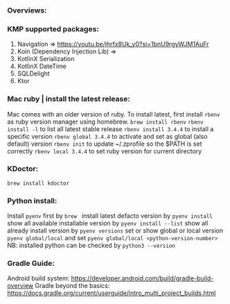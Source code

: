 ### Overviews:

### KMP supported packages:
1. Navigation => https://youtu.be/jhrfx8Uk_y0?si=1bnU9rgyWJM1AuFr
2. Koin (Dependency Injection Lib) => 
3. KotlinX Serialization
4. KotlinX DateTime
5. SQLDelight
6. Ktor 

### Mac ruby | install the latest release:
Mac comes with an older version of ruby. To install latest, first install `rbenv` as ruby version manager using homebrew.
`brew install rbenv`
`rbenv install -l` to list all latest stable release
`rbenv install 3.4.4` to install a specific version
`rbenv global 3.4.4` to activate and set as global (also default) version
`rbenv init` to update ~/.zprofile so the $PATH is set correctly
`rbenv local 3.4.4` to set ruby version for current directory

### KDoctor:
`brew install kdoctor`

### Python install:
Install `pyenv` first by `brew `
install latest defacto version by `pyenv install`
show all available installable version by `pyenv install --list`
show all already install version by `pyenv versions`
set or show global or local version `pyenv global/local` and set `pyenv global/local <python-version-number>`
NB: installed python can be checked by `python3 --version`

### Gradle Guide:
Android build system: https://developer.android.com/build/gradle-build-overview
Gradle beyond the basics: https://docs.gradle.org/current/userguide/intro_multi_project_builds.html